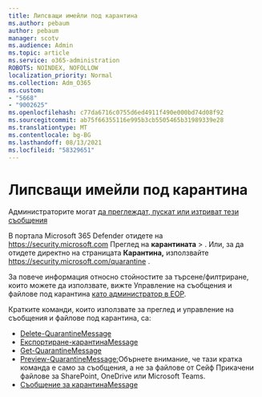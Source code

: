 ```yaml
---
title: Липсващи имейли под карантина
ms.author: pebaum
author: pebaum
manager: scotv
ms.audience: Admin
ms.topic: article
ms.service: o365-administration
ROBOTS: NOINDEX, NOFOLLOW
localization_priority: Normal
ms.collection: Adm_O365
ms.custom:
- "5668"
- "9002625"
ms.openlocfilehash: c77da6716c0755d6ed4911f490e000bd74d08f92
ms.sourcegitcommit: ab75f66355116e995b3cb5505465b31989339e28
ms.translationtype: MT
ms.contentlocale: bg-BG
ms.lasthandoff: 08/13/2021
ms.locfileid: "58329651"
---
```

# <a name="missing-emails-in-quarantine"></a>Липсващи имейли под карантина

Администраторите могат [да преглеждат, пускат или изтриват тези съобщения](https://docs.microsoft.com/microsoft-365/security/office-365-security/manage-quarantined-messages-and-files)

В портала Microsoft 365 Defender отидете на <https://security.microsoft.com> Преглед на **карантината** \> . Или, за да отидете директно на страницата **Карантина,** използвайте <https://security.microsoft.com/quarantine> .  

За повече информация относно стойностите за търсене/филтриране, които можете да използвате, вижте Управление на съобщения и файлове под карантина [като администратор в EOP](https://docs.microsoft.com/microsoft-365/security/office-365-security/manage-quarantined-messages-and-files).

Кратките команди, които използвате за преглед и управление на съобщения и файлове под карантина, са:

- [Delete-QuarantineMessage](https://docs.microsoft.com/powershell/module/exchange/delete-quarantinemessage)
- [Експортиране-карантинаMessage](https://docs.microsoft.com/powershell/module/exchange/export-quarantinemessage)
- [Get-QuarantineMessage](https://docs.microsoft.com/powershell/module/exchange/get-quarantinemessage)
- [Preview-QuarantineMessage:](https://docs.microsoft.com/powershell/module/exchange/preview-quarantinemessage)Обърнете внимание, че тази кратка команда е само за съобщения, а не за файлове от Сейф Прикачени файлове за SharePoint, OneDrive или Microsoft Teams.
- [Съобщение за карантинаMessage](https://docs.microsoft.com/powershell/module/exchange/release-quarantinemessage)
